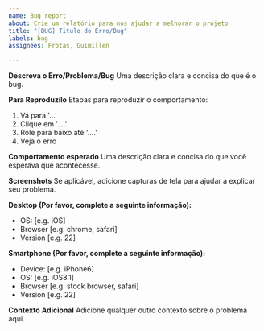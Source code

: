 ```yaml
---
name: Bug report
about: Crie um relatório para nos ajudar a melhorar o projeto
title: "[BUG] Titulo do Erro/Bug"
labels: bug
assignees: Frotas, Guimillen

---
```


**Descreva o Erro/Problema/Bug**
Uma descrição clara e concisa do que é o bug.

**Para Reproduzilo**
Etapas para reproduzir o comportamento:
1. Vá para '...'
2. Clique em '....'
3. Role para baixo até '....'
4. Veja o erro

**Comportamento esperado**
Uma descrição clara e concisa do que você esperava que acontecesse.

**Screenshots**
Se aplicável, adicione capturas de tela para ajudar a explicar seu problema.

**Desktop (Por favor, complete a seguinte informação):**
 - OS: [e.g. iOS]
 - Browser [e.g. chrome, safari]
 - Version [e.g. 22]

**Smartphone (Por favor, complete a seguinte informação):**
 - Device: [e.g. iPhone6]
 - OS: [e.g. iOS8.1]
 - Browser [e.g. stock browser, safari]
 - Version [e.g. 22]

**Contexto Adicional**
Adicione qualquer outro contexto sobre o problema aqui.
